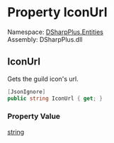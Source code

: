 # Property IconUrl

Namespace: [DSharpPlus.Entities](DSharpPlus.Entities.md)  
Assembly: DSharpPlus.dll

## <a id="DSharpPlus_Entities_DiscordInviteGuild_IconUrl"></a>IconUrl

Gets the guild icon's url.

```csharp
[JsonIgnore]
public string IconUrl { get; }
```

### Property Value

[string](https://learn.microsoft.com/dotnet/api/system.string)

